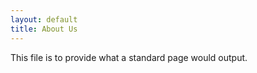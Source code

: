 ```yaml
---
layout: default
title: About Us
---
```


This file is to provide what a standard page would output.
